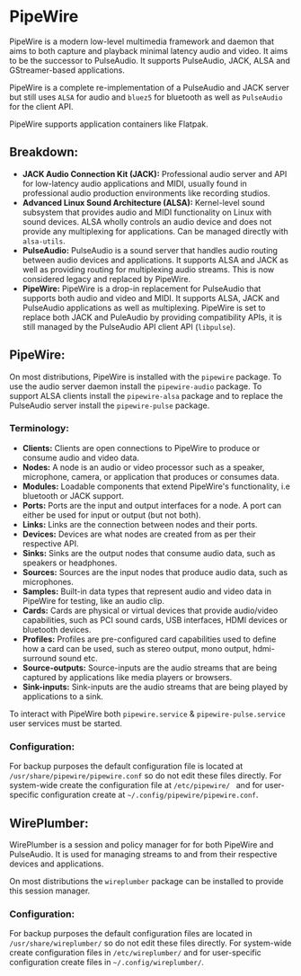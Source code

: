 # PipeWire

PipeWire is a modern low-level multimedia framework and daemon that aims to both capture and playback minimal latency audio and video. It aims to be the successor to PulseAudio. It supports PulseAudio, JACK, ALSA and GStreamer-based applications.

PipeWire is a complete re-implementation of a PulseAudio and JACK server but still uses `ALSA` for audio and `bluez5` for bluetooth as well as `PulseAudio` for the client API.

PipeWire supports application containers like Flatpak.

## Breakdown:

- **JACK Audio Connection Kit (JACK):** Professional audio server and API for low-latency audio applications and MIDI, usually found in professional audio production environments like recording studios.
- **Advanced Linux Sound Architecture (ALSA):** Kernel-level sound subsystem that provides audio and MIDI functionality on Linux with sound devices. ALSA wholly controls an audio device and does not provide any multiplexing for applications.  Can be managed directly with `alsa-utils`. 
- **PulseAudio:** PulseAudio is a sound server that handles audio routing between audio devices and applications. It supports ALSA and JACK as well as providing routing for multiplexing audio streams. This is now considered legacy and replaced by PipeWire.
- **PipeWire:** PipeWire is a drop-in replacement for PulseAudio that supports both audio and video and MIDI. It supports ALSA, JACK and PulseAudio applications as well as multiplexing. PipeWire is set to replace both JACK and PuleAudio by providing compatibility APIs, it is still managed by the PulseAudio API client API (`libpulse`).

## PipeWire:

On most distributions, PipeWire is installed with the `pipewire` package. To use the audio server daemon install the `pipewire-audio` package. To support ALSA clients install the `pipewire-alsa` package and to replace the PulseAudio server install the `pipewire-pulse` package. 

### Terminology:

- **Clients:** Clients are open connections to PipeWire to produce or consume audio and video data.
- **Nodes:** A node is an audio or video processor such as a speaker, microphone, camera, or application that produces or consumes data.
- **Modules:** Loadable components that extend PipeWire's functionality, i.e bluetooth or JACK support.
- **Ports:** Ports are the input and output interfaces for a node. A port can either be used for input or output (but not both).
- **Links:** Links are the connection between nodes and their ports. 
- **Devices:** Devices are what nodes are created from as per their respective API.
- **Sinks:** Sinks are the output nodes that consume audio data, such as speakers or headphones.
- **Sources:** Sources are the input nodes that produce audio data, such as microphones.
- **Samples:** Built-in data types that represent audio and video data in PipeWire for testing, like an audio clip.
- **Cards:** Cards are physical or virtual devices that provide audio/video capabilities, such as PCI sound cards, USB interfaces, HDMI devices or bluetooth devices. 
- **Profiles:** Profiles are pre-configured card capabilities used to define how a card can be used, such as stereo output, mono output, hdmi-surround sound etc.
- **Source-outputs:** Source-inputs are the audio streams that are being captured by applications like media players or browsers.
- **Sink-inputs:** Sink-inputs are the audio streams that are being played by applications to a sink.

To interact with PipeWire both `pipewire.service` & `pipewire-pulse.service` user services must be started.

### Configuration:

For backup purposes the default configuration file is located at `/usr/share/pipewire/pipewire.conf` so do not edit these files directly. For system-wide create the configuration file at `/etc/pipewire/ ` and for user-specific configuration create at `~/.config/pipewire/pipewire.conf`.


## WirePlumber:

WirePlumber is a session and policy manager for for both PipeWire and PulseAudio. It is used for managing streams to and from their respective devices and applications.

On most distributions the `wireplumber` package can be installed to provide this session manager. 

### Configuration:

For backup purposes the default configuration files are located in `/usr/share/wireplumber/` so do not edit these files directly. For system-wide create configuration files in `/etc/wireplumber/` and for user-specific configuration create files in `~/.config/wireplumber/`.